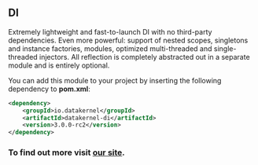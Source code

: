 ## DI

Extremely lightweight and fast-to-launch DI with no third-party dependencies. Even more powerful: support of nested scopes, 
singletons and instance factories, modules, optimized multi-threaded and single-threaded injectors. All reflection is 
completely abstracted out in a separate module and is entirely optional.

You can add this module to your project by inserting the following dependency to **pom.xml**:
```xml
<dependency>
    <groupId>io.datakernel</groupId>
    <artifactId>datakernel-di</artifactId>
    <version>3.0.0-rc2</version>
</dependency>
```

### To find out more visit [our site](https://datakernel.io/docs/core/di.html).